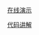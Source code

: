 [在线演示](https://Himmelbleu.gitee.io/web-learning/03.examples/拖拽排序/index.html)

[代码讲解](https://www.cnblogs.com/Himmelbleu#/p/16931129)
